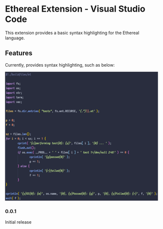 # Ethereal Extension - Visual Studio Code

This extension provides a basic syntax highlighting for the Ethereal language.

## Features

Currently, provides syntax highlighting, such as below:

![Syntax Highlighting](images/syntax-highlighting.png)

### 0.0.1

Initial release